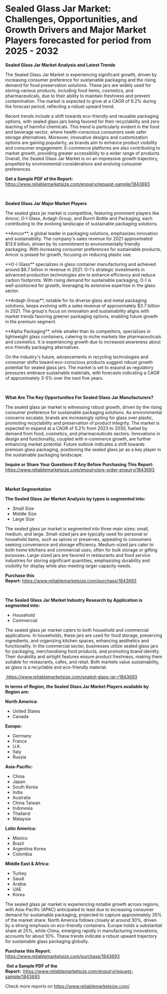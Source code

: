 <p><h1>Sealed Glass Jar Market: Challenges, Opportunities, and Growth Drivers and Major Market Players forecasted for period from 2025 - 2032</h1></p><p><strong>Sealed Glass Jar Market Analysis and Latest Trends</strong></p>
<p><p>The Sealed Glass Jar Market is experiencing significant growth, driven by increasing consumer preference for sustainable packaging and the rising demand for food preservation solutions. These jars are widely used for storing various products, including food items, cosmetics, and pharmaceuticals, due to their ability to maintain freshness and prevent contamination. The market is expected to grow at a CAGR of 9.2% during the forecast period, reflecting a robust upward trend.</p><p>Recent trends include a shift towards eco-friendly and reusable packaging options, with sealed glass jars being favored for their recyclability and zero leaching of harmful chemicals. This trend is particularly evident in the food and beverage sector, where health-conscious consumers seek safer storage alternatives. Moreover, innovative designs and customization options are gaining popularity, as brands aim to enhance product visibility and consumer engagement. E-commerce platforms are also contributing to market growth, providing greater accessibility to a wider range of products. Overall, the Sealed Glass Jar Market is on an impressive growth trajectory, propelled by environmental considerations and evolving consumer preferences.</p></p>
<p><strong>Get a Sample PDF of the Report:&nbsp;</strong> <a href="https://www.reliablemarketsize.com/enquiry/request-sample/1843693?utm_campaign=1929&utm_medium=2&utm_source=Github&utm_content=ia&utm_term=06022025&utm_id=sealed-glass-jar">https://www.reliablemarketsize.com/enquiry/request-sample/1843693</a></p>
<p>&nbsp;</p>
<p><strong>Sealed Glass Jar Major Market Players</strong></p>
<p><p>The sealed glass jar market is competitive, featuring prominent players like Amcor, O-I Glass, Ardagh Group, and Burch Bottle and Packaging, each contributing to the evolving landscape of sustainable packaging solutions.</p><p>**Amcor**, a global leader in packaging solutions, emphasizes innovation and sustainability. The company's sales revenue for 2021 approximated $13.6 billion, driven by its commitment to environmentally friendly packaging. With increasing consumer preferences for sustainable products, Amcor is poised for growth, focusing on reducing plastic use.</p><p>**O-I Glass** specializes in glass container manufacturing and achieved around $6.7 billion in revenue in 2021. O-I's strategic investments in advanced production technologies aim to enhance efficiency and reduce carbon footprints. With rising demand for sustainable packaging, O-I is well-positioned for growth, leveraging its extensive expertise in the glass sector.</p><p>**Ardagh Group**, notable for its diverse glass and metal packaging solutions, keeps evolving with a sales revenue of approximately $3.7 billion in 2021. The group's focus on innovation and sustainability aligns with market trends favoring greener packaging options, enabling future growth in the premium segment.</p><p>**Alpha Packaging**, while smaller than its competitors, specializes in lightweight glass containers, catering to niche markets like pharmaceuticals and cosmetics. It is experiencing growth due to increased awareness about eco-friendly packaging alternatives.</p><p>On the industry's future, advancements in recycling technologies and consumer shifts toward eco-conscious products suggest robust growth potential for sealed glass jars. The market is set to expand as regulatory pressures embrace sustainable materials, with forecasts indicating a CAGR of approximately 3-5% over the next five years.</p></p>
<p>&nbsp;</p>
<p><strong>What Are The Key Opportunities For Sealed Glass Jar Manufacturers?</strong></p>
<p><p>The sealed glass jar market is witnessing robust growth, driven by the rising consumer preference for sustainable packaging solutions. As environmental concerns escalate, brands are increasingly opting for glass over plastic, promoting recyclability and preservation of product integrity. The market is expected to expand at a CAGR of 5.2% from 2023 to 2030, fueled by demand from food, cosmetics, and pharmaceuticals sectors. Innovations in design and functionality, coupled with e-commerce growth, are further enhancing market potential. Future outlook indicates a shift towards premium glass packaging, positioning the sealed glass jar as a key player in the sustainable packaging landscape.</p></p>
<p><strong>Inquire or Share Your Questions If Any Before Purchasing This Report:</strong> <a href="https://www.reliablemarketsize.com/enquiry/pre-order-enquiry/1843693?utm_campaign=1929&utm_medium=2&utm_source=Github&utm_content=ia&utm_term=06022025&utm_id=sealed-glass-jar">https://www.reliablemarketsize.com/enquiry/pre-order-enquiry/1843693</a></p>
<p>&nbsp;</p>
<p><strong>Market Segmentation</strong></p>
<p><strong>The Sealed Glass Jar Market Analysis by types is segmented into:</strong></p>
<p><ul><li>Small Size</li><li>Middle Size</li><li>Large Size</li></ul></p>
<p><p>The sealed glass jar market is segmented into three main sizes: small, medium, and large. Small-sized jars are typically used for personal or household items, such as spices or preserves, appealing to consumers seeking convenience and storage efficiency. Medium-sized jars cater to both home kitchens and commercial uses, often for bulk storage or gifting purposes. Large-sized jars are favored in restaurants and food service industries for storing significant quantities, emphasizing durability and visibility for display while also meeting larger capacity needs.</p></p>
<p><strong>Purchase this Report:&nbsp;</strong><a href="https://www.reliablemarketsize.com/purchase/1843693?utm_campaign=1929&utm_medium=2&utm_source=Github&utm_content=ia&utm_term=06022025&utm_id=sealed-glass-jar">https://www.reliablemarketsize.com/purchase/1843693</a></p>
<p>&nbsp;</p>
<p><strong>The Sealed Glass Jar Market Industry Research by Application is segmented into:</strong></p>
<p><ul><li>Household</li><li>Commercial</li></ul></p>
<p><p>The sealed glass jar market caters to both household and commercial applications. In households, these jars are used for food storage, preserving ingredients, and organizing kitchen spaces, enhancing aesthetics and functionality. In the commercial sector, businesses utilize sealed glass jars for packaging, merchandising food products, and promoting brand identity. Their durability and airtight features ensure product freshness, making them suitable for restaurants, cafes, and retail. Both markets value sustainability, as glass is a recyclable and eco-friendly material.</p></p>
<p><a href="https://www.reliablemarketsize.com/sealed-glass-jar-r1843693?utm_campaign=1929&utm_medium=2&utm_source=Github&utm_content=ia&utm_term=06022025&utm_id=sealed-glass-jar">&nbsp;https://www.reliablemarketsize.com/sealed-glass-jar-r1843693</a></p>
<p><strong>In terms of Region, the Sealed Glass Jar Market Players available by Region are:</strong></p>
<p>
    <p> <strong> North America: </strong>
        <ul>
            <li>United States</li>
            <li>Canada</li>
        </ul>
        </p> 
    <p> <strong> Europe: </strong>
        <ul>
            <li>Germany</li>
            <li>France</li>
            <li>U.K.</li>
            <li>Italy</li>
            <li>Russia</li>
        </ul>
        </p> 
    <p> <strong> Asia-Pacific: </strong>
        <ul>
            <li>China</li>
            <li>Japan</li>
            <li>South Korea</li>
            <li>India</li>
            <li>Australia</li>
            <li>China Taiwan</li>
            <li>Indonesia</li>
            <li>Thailand</li>
            <li>Malaysia</li>
        </ul>
        </p> 
    <p> <strong> Latin America: </strong>
        <ul>
            <li>Mexico</li>
            <li>Brazil</li>
            <li>Argentina Korea</li>
            <li>Colombia</li>
        </ul>
        </p> 
    <p> <strong> Middle East & Africa: </strong>
        <ul>
            <li>Turkey</li>
            <li>Saudi</li>
            <li>Arabia</li>
            <li>UAE</li>
            <li>Korea</li>
        </ul>
    </p>
    </p>
<p><p>The sealed glass jar market is experiencing notable growth across regions, with Asia-Pacific (APAC) anticipated to lead due to increasing consumer demand for sustainable packaging, projected to capture approximately 35% of the market share. North America follows closely at around 30%, driven by a strong emphasis on eco-friendly containers. Europe holds a substantial share at 25%, while China, emerging rapidly in manufacturing innovations, accounts for about 10%. These trends indicate a robust upward trajectory for sustainable glass packaging globally.</p></p>
<p><strong>Purchase this Report: </strong><a href="https://www.reliablemarketsize.com/purchase/1843693?utm_campaign=1929&utm_medium=2&utm_source=Github&utm_content=ia&utm_term=06022025&utm_id=sealed-glass-jar">https://www.reliablemarketsize.com/purchase/1843693</a></p>
<p>&nbsp;<strong>Get a Sample PDF of the Report:&nbsp;&nbsp;</strong><a href="https://www.reliablemarketsize.com/enquiry/request-sample/1843693?utm_campaign=1929&utm_medium=2&utm_source=Github&utm_content=ia&utm_term=06022025&utm_id=sealed-glass-jar">https://www.reliablemarketsize.com/enquiry/request-sample/1843693</a></p>
<p><strong></strong></p>
<p>Check more reports on <a href="https://www.reliablemarketsize.com/?utm_campaign=1929&utm_medium=2&utm_source=Github&utm_content=ia&utm_term=06022025&utm_id=sealed-glass-jar">https://www.reliablemarketsize.com/</a></p>
